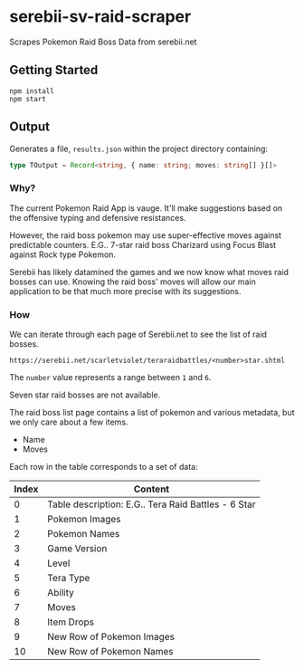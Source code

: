 # serebii-sv-raid-scraper
 Scrapes Pokemon Raid Boss Data from serebii.net

 ## Getting Started

```
npm install
npm start
```

## Output
Generates a file, `results.json` within the project directory containing:

```typescript
type TOutput = Record<string, { name: string; moves: string[] }[]>
```

### Why?

The current Pokemon Raid App is vauge. It'll make suggestions based on the offensive typing and defensive resistances. 

However, the raid boss pokemon may use super-effective moves against predictable counters. E.G.. 7-star raid boss Charizard using Focus Blast against Rock type Pokemon.

Serebii has likely datamined the games and we now know what moves raid bosses can use. Knowing the raid boss' moves will allow our main application to be that much more precise with its suggestions.

### How

We can iterate through each page of Serebii.net to see the list of raid bosses.

`https://serebii.net/scarletviolet/teraraidbattles/<number>star.shtml`

The `number` value represents a range between `1` and `6`.

Seven star raid bosses are not available.

The raid boss list page contains a list of pokemon and various metadata, but we only care about a few items.

- Name
- Moves

Each row in the table corresponds to a set of data:

|Index| Content|
|---|---|
|0| Table description: E.G.. Tera Raid Battles - 6 Star|
|1|Pokemon Images|
|2|Pokemon Names|
|3|Game Version|
|4|Level|
|5|Tera Type|
|6|Ability|
|7|Moves|
|8|Item Drops|
|9|New Row of Pokemon Images|
|10|New Row of Pokemon Names|
